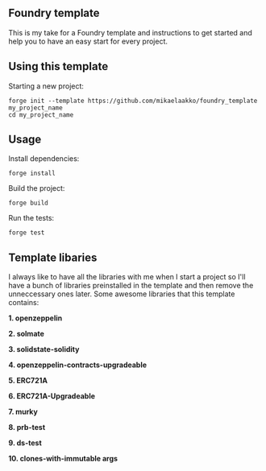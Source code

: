 ## Foundry template

This is my take for a Foundry template and instructions to get started and help you to have an easy start for every project.

## Using this template

Starting a new project:

```
forge init --template https://github.com/mikaelaakko/foundry_template my_project_name
cd my_project_name
```

## Usage

Install dependencies:

```
forge install
```

Build the project:

```
forge build
```

Run the tests:

```
forge test
```

## Template libaries

I always like to have all the libraries with me when I start a project so I'll have a bunch of libraries preinstalled in the template and then remove the unneccessary ones later. Some awesome libraries that this template contains:

**1. openzeppelin**

**2. solmate**

**3. solidstate-solidity**

**4. openzeppelin-contracts-upgradeable**

**5. ERC721A**

**6. ERC721A-Upgradeable**

**7. murky**

**8. prb-test**

**9. ds-test**

**10. clones-with-immutable args**
